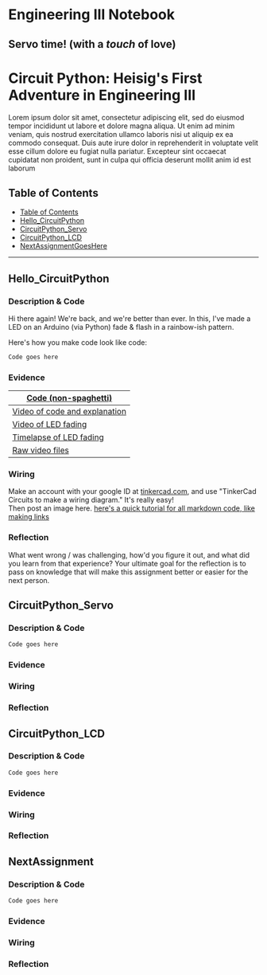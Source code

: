 # Engineering III Notebook



## Servo time! (with a ***touch*** of love)

# Circuit Python: Heisig's First Adventure in Engineering III
Lorem ipsum dolor sit amet, consectetur adipiscing elit, sed do eiusmod tempor incididunt ut labore et dolore magna aliqua. Ut enim ad minim veniam, quis nostrud exercitation ullamco laboris nisi ut aliquip ex ea commodo consequat. Duis aute irure dolor in reprehenderit in voluptate velit esse cillum dolore eu fugiat nulla pariatur. Excepteur sint occaecat cupidatat non proident, sunt in culpa qui officia deserunt mollit anim id est laborum

## Table of Contents
* [Table of Contents](#TableOfContents)
* [Hello_CircuitPython](#Hello_CircuitPython)
* [CircuitPython_Servo](#CircuitPython_Servo)
* [CircuitPython_LCD](#CircuitPython_LCD)
* [NextAssignmentGoesHere](#NextAssignment)
---

## Hello_CircuitPython

### Description & Code
Hi there again! We're back, and we're better than ever. In this, I've made a LED on an Arduino (via Python) fade & flash in a rainbow-ish pattern. 

Here's how you make code look like code:

```python
Code goes here
```


### Evidence
| [Code (non-spaghetti)](https://github.com/hheisig51/VigilantWaddle/blob/main/Code/9.1.21%20-%20Neopixel.py)  |
|---------------------------|
| [Video of code and explanation](https://www.youtube.com/watch?v=ur3YObRFBiA) |
| [Video of LED fading](https://www.youtube.com/watch?v=qmAAbJh5IMo) |
| [Timelapse of LED fading](https://www.youtube.com/watch?v=fOe3XIUi3Gw) |
| [Raw video files](https://github.com/hheisig51/VigilantWaddle/blob/main/Videos) |

### Wiring
Make an account with your google ID at [tinkercad.com](https://www.tinkercad.com/learn/circuits), and use "TinkerCad Circuits to make a wiring diagram."  It's really easy!  
Then post an image here.   [here's a quick tutorial for all markdown code, like making links](https://guides.github.com/features/mastering-markdown/)

### Reflection
What went wrong / was challenging, how'd you figure it out, and what did you learn from that experience?  Your ultimate goal for the reflection is to pass on knowledge that will make this assignment better or easier for the next person.




## CircuitPython_Servo

### Description & Code

```python
Code goes here

```

### Evidence

### Wiring

### Reflection




## CircuitPython_LCD

### Description & Code

```python
Code goes here

```

### Evidence

### Wiring

### Reflection





## NextAssignment

### Description & Code

```python
Code goes here

```

### Evidence

### Wiring

### Reflection
